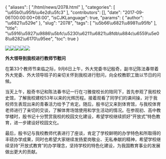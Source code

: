 {
    "aliases": [
        "/html/news/2078.html"
    ],
    "categories": [
        "\u65b0\u95fb\u4e2d\u5fc3"
    ],
    "contributors": [],
    "date": "2017-09-06T00:00:00+08:00",
    "isCJKLanguage": true,
    "params": {
        "author": "\u6821\u529e"
    },
    "slug": "2078",
    "tags": [
        "\u5b66\u6821\u8981\u95fb"
    ],
    "title": "\u5916\u5927\u9886\u5bfc\u5230\u6211\u6821\u8fdb\u884c\u6559\u5e08\u8282\u6170\u95ee",
    "toc": true
}

![](https://cdn.tfls.online/mirror/full/5e52b7e1c6874be8d89a174454709618bd99f578.jpg)![](https://cdn.tfls.online/mirror/full/2f4638abceff66c6ffca47d2bc86da234433141d.jpg)![](https://cdn.tfls.online/mirror/full/86f08b7b6ff41f37a63d96c36624d332710695ee.jpg)![](https://cdn.tfls.online/mirror/full/ae9d528b3fd1f543a88f695aa32a39c1a12be198.jpg)![](https://cdn.tfls.online/mirror/full/7281df5f08f0c5f94b212fcac9162d4052a3aa9a.jpg)




  





**外大领导到我校进行教师节慰问**




在第33个教师节来临之际，9月6日上午，外大党委书记殷奇，副书记陈法春带着外大党委、外大领导班子的亲切关怀到我校进行慰问，向全校教职工致以节日的问候。




当天上午，殷奇书记和陈法春书记一行在刁雅俊校长的陪同下，首先参观了我校校史馆，了解我校建校53年以来的光辉历程。接着观看了同学们的课间操，对于我校师生表现出来的青春活力给予了肯定。随后，殷书记又来到体育馆，与我校体育老师进行了亲切的交谈，了解体育场馆使用和学生活动的情况。在参观初、高中教学楼时，殷书记十分赞赏我校的校园文化建设，希望学校继续抓好“开放式”特色教育，进一步建设好校园文化。




最后，殷书记与我校教师代表进行了座谈，肯定了学校鲜明的办学特色和所取得的丰硕办学成果，同时也希望大家继续发扬爱岗敬业、无私奉献的精神，希望学校继续坚持“开放式教育”的办学理念，坚持学校的特色化建设，为我国教育事业的发展做出更大的贡献。




  



